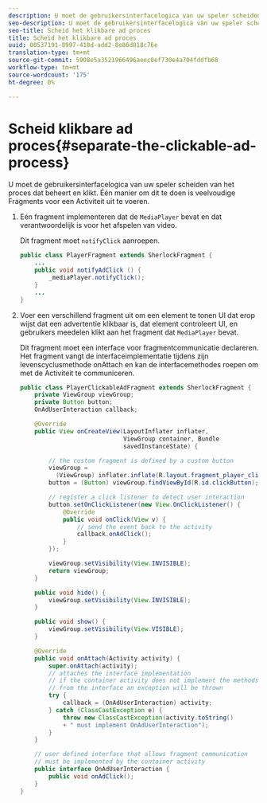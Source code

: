 ```yaml
---
description: U moet de gebruikersinterfacelogica van uw speler scheiden van het proces dat beheert en klikt. Één manier om dit te doen is veelvoudige Fragments voor een Activiteit uit te voeren.
seo-description: U moet de gebruikersinterfacelogica van uw speler scheiden van het proces dat beheert en klikt. Één manier om dit te doen is veelvoudige Fragments voor een Activiteit uit te voeren.
seo-title: Scheid het klikbare ad proces
title: Scheid het klikbare ad proces
uuid: 00537191-8997-418d-add2-8e86d818c76e
translation-type: tm+mt
source-git-commit: 5908e5a3521966496aeec0ef730e4a704fddfb68
workflow-type: tm+mt
source-wordcount: '175'
ht-degree: 0%

---
```



# Scheid klikbare ad proces{#separate-the-clickable-ad-process}

U moet de gebruikersinterfacelogica van uw speler scheiden van het proces dat beheert en klikt. Één manier om dit te doen is veelvoudige Fragments voor een Activiteit uit te voeren.

1. Eén fragment implementeren dat de `MediaPlayer` bevat en dat verantwoordelijk is voor het afspelen van video.

   Dit fragment moet `notifyClick` aanroepen.

   ```java
   public class PlayerFragment extends SherlockFragment { 
       ... 
       public void notifyAdClick () { 
           _mediaPlayer.notifyClick(); 
       } 
       ... 
   } 
   ```

1. Voer een verschillend fragment uit om een element te tonen UI dat erop wijst dat een advertentie klikbaar is, dat element controleert UI, en gebruikers meedelen klikt aan het fragment dat `MediaPlayer` bevat.

   Dit fragment moet een interface voor fragmentcommunicatie declareren. Het fragment vangt de interfaceimplementatie tijdens zijn levenscyclusmethode onAttach en kan de interfacemethodes roepen om met de Activiteit te communiceren.

   ```java
   public class PlayerClickableAdFragment extends SherlockFragment { 
       private ViewGroup viewGroup; 
       private Button button; 
       OnAdUserInteraction callback; 
   
       @Override 
       public View onCreateView(LayoutInflater inflater,  
                                ViewGroup container, Bundle 
                                savedInstanceState) { 
   
           // the custom fragment is defined by a custom button 
           viewGroup =  
             (ViewGroup) inflater.inflate(R.layout.fragment_player_clickable_ad, container, false); 
           button = (Button) viewGroup.findViewById(R.id.clickButton); 
   
           // register a click listener to detect user interaction 
           button.setOnClickListener(new View.OnClickListener() { 
               @Override 
               public void onClick(View v) { 
                   // send the event back to the activity 
                   callback.onAdClick(); 
               } 
           }); 
   
           viewGroup.setVisibility(View.INVISIBLE); 
           return viewGroup; 
       } 
   
       public void hide() { 
           viewGroup.setVisibility(View.INVISIBLE); 
       } 
   
       public void show() { 
           viewGroup.setVisibility(View.VISIBLE);  
       } 
   
       @Override 
       public void onAttach(Activity activity) { 
           super.onAttach(activity); 
           // attaches the interface implementation 
           // if the container activity does not implement the methods  
           // from the interface an exception will be thrown 
           try { 
               callback = (OnAdUserInteraction) activity; 
           } catch (ClassCastException e) { 
               throw new ClassCastException(activity.toString() 
               + " must implement OnAdUserInteraction"); 
           }  
       } 
   
       // user defined interface that allows fragment communication 
       // must be implemented by the container activity 
       public interface OnAdUserInteraction { 
           public void onAdClick(); 
       } 
   } 
   ```


